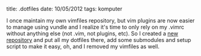 title: .dotfiles
date: 10/05/2012
tags: komputer

I once maintain my own vimfiles repository, but vim plugins are now easier to manage using vundle and I realize it's time to only rely on my .vimrc without anything else (not .vim, not plugins, etc). So I created a <a href="https://github.com/kecebongsoft/dotfiles">new repository</a> and put all my dotfiles there, add some submodules and setup script to make it easy, oh, and I removed my vimfiles as well.
